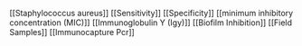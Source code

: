 [[Staphylococcus aureus]]
[[Sensitivity]]
[[Specificity]]
[[minimum inhibitory concentration (MIC)]]
[[Immunoglobulin Y (Igy)]]
[[Biofilm Inhibition]]
[[Field Samples]]
[[Immunocapture Pcr]]
